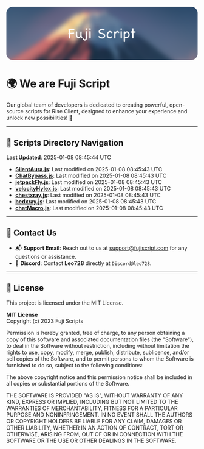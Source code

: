 ![Banner](.github/b.webp)

# 🌍 **We are Fuji Script**

Our global team of developers is dedicated to creating powerful, open-source scripts for Rise Client, designed to enhance your experience and unlock new possibilities! 🌟

---
<!-- SCRIPTS_NAVIGATION_START -->
## 📂 **Scripts Directory Navigation**

**Last Updated**: 2025-01-08 08:45:44 UTC

- **[SilentAura.js](scripts/SilentAura.js)**: Last modified on 2025-01-08 08:45:43 UTC
- **[ChatBypass.js](scripts/ChatBypass.js)**: Last modified on 2025-01-08 08:45:43 UTC
- **[jetpackFly.js](scripts/jetpackFly.js)**: Last modified on 2025-01-08 08:45:43 UTC
- **[velocityHylex.js](scripts/velocityHylex.js)**: Last modified on 2025-01-08 08:45:43 UTC
- **[chestxray.js](scripts/chestxray.js)**: Last modified on 2025-01-08 08:45:43 UTC
- **[bedxray.js](scripts/bedxray.js)**: Last modified on 2025-01-08 08:45:43 UTC
- **[chatMacro.js](scripts/chatMacro.js)**: Last modified on 2025-01-08 08:45:43 UTC

<!-- SCRIPTS_NAVIGATION_END -->

---

## 💬 **Contact Us**  
- 📬 **Support Email**: Reach out to us at [support@fujiscript.com](mailto:support@fujiscript.com) for any questions or assistance.  
- 💬 **Discord**: Contact **Leo728** directly at `Discord@leo728`.

---

## 📜 **License**

This project is licensed under the MIT License.  

**MIT License**  
Copyright (c) 2023 Fuji Scripts  

Permission is hereby granted, free of charge, to any person obtaining a copy of this software and associated documentation files (the "Software"), to deal in the Software without restriction, including without limitation the rights to use, copy, modify, merge, publish, distribute, sublicense, and/or sell copies of the Software, and to permit persons to whom the Software is furnished to do so, subject to the following conditions:  

The above copyright notice and this permission notice shall be included in all copies or substantial portions of the Software.  

THE SOFTWARE IS PROVIDED "AS IS", WITHOUT WARRANTY OF ANY KIND, EXPRESS OR IMPLIED, INCLUDING BUT NOT LIMITED TO THE WARRANTIES OF MERCHANTABILITY, FITNESS FOR A PARTICULAR PURPOSE AND NONINFRINGEMENT. IN NO EVENT SHALL THE AUTHORS OR COPYRIGHT HOLDERS BE LIABLE FOR ANY CLAIM, DAMAGES OR OTHER LIABILITY, WHETHER IN AN ACTION OF CONTRACT, TORT OR OTHERWISE, ARISING FROM, OUT OF OR IN CONNECTION WITH THE SOFTWARE OR THE USE OR OTHER DEALINGS IN THE SOFTWARE.  
